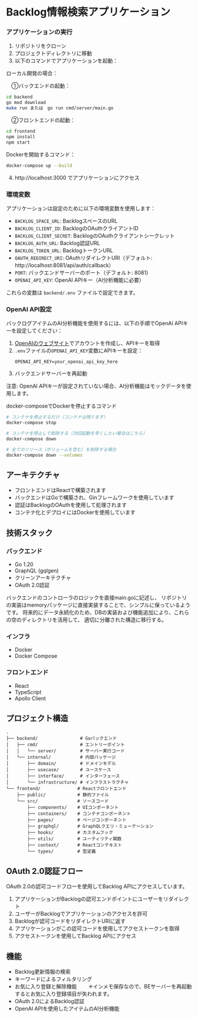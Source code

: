 # Backlog情報検索アプリケーション

### アプリケーションの実行

1. リポジトリをクローン
2. プロジェクトディレクトリに移動
3. 以下のコマンドでアプリケーションを起動：

ローカル開発の場合：

　①バックエンドの起動：

```bash
cd backend
go mod download
make run または　go run cmd/server/main.go
```

　②フロントエンドの起動：
```bash
cd frontend
npm install
npm start
```
Dockerを開始するコマンド：
```bash
docker-compose up --build
```
4. http://localhost:3000 でアプリケーションにアクセス

### 環境変数

アプリケーションは設定のために以下の環境変数を使用します：

- `BACKLOG_SPACE_URL`: BacklogスペースのURL
- `BACKLOG_CLIENT_ID`: BacklogのOAuthクライアントID
- `BACKLOG_CLIENT_SECRET`: BacklogのOAuthクライアントシークレット
- `BACKLOG_AUTH_URL`: Backlog認証URL
- `BACKLOG_TOKEN_URL`: BacklogトークンURL
- `OAUTH_REDIRECT_URI`: OAuthリダイレクトURI（デフォルト: http://localhost:8081/api/auth/callback）
- `PORT`: バックエンドサーバーのポート（デフォルト: 8081）
- `OPENAI_API_KEY`: OpenAI APIキー（AI分析機能に必要）

これらの変数は `backend/.env` ファイルで設定できます。

### OpenAI API設定

バックログアイテムのAI分析機能を使用するには、以下の手順でOpenAI APIキーを設定してください：
1. [OpenAIのウェブサイト](https://platform.openai.com/)でアカウントを作成し、APIキーを取得
2. `.env`ファイルの`OPENAI_API_KEY`変数にAPIキーを設定：
   ```
   OPENAI_API_KEY=your_openai_api_key_here
   ```
3. バックエンドサーバーを再起動

注意: OpenAI APIキーが設定されていない場合、AI分析機能はモックデータを使用します。

docker-composeでDockerを停止するコマンド
```bash
# コンテナを停止するだけ（コンテナは残ります）
docker-compose stop

# コンテナを停止して削除する（次回起動を早くしたい場合はこちら）
docker-compose down

# 全てのリソース（ボリュームを含む）を削除する場合
docker-compose down --volumes
```


## アーキテクチャ

- フロントエンドはReactで構築されます
- バックエンドはGoで構築され、Ginフレームワークを使用しています
- 認証はBacklogのOAuthを使用して処理されます
- コンテナ化とデプロイにはDockerを使用しています

## 技術スタック

### バックエンド
- Go 1.20
- GraphQL (gqlgen)
- クリーンアーキテクチャ
- OAuth 2.0認証

バックエンドのコントローラのロジックを直接main.goに記述し、
リポジトリの実装はmemoryパッケージに直接実装することで、シンプルに保っているようです。
将来的にデータ永続化のため、DBの実装および機能追加により、これらの空のディレクトリを活用して、
適切に分離された構造に移行する。

### インフラ
- Docker
- Docker Compose

### フロントエンド
- React
- TypeScript
- Apollo Client

## プロジェクト構造

```
.
├── backend/                # Goバックエンド
│   ├── cmd/                # エントリーポイント
│   │   └── server/         # サーバー実行コード
│   └── internal/           # 内部パッケージ
│       ├── domain/         # ドメインモデル
│       ├── usecase/        # ユースケース
│       ├── interface/      # インターフェース
│       └── infrastructure/ # インフラストラクチャ
└── frontend/              # Reactフロントエンド
    ├── public/            # 静的ファイル
    └── src/               # ソースコード
        ├── components/    # UIコンポーネント
        ├── containers/    # コンテナコンポーネント
        ├── pages/         # ページコンポーネント
        ├── graphql/       # GraphQLクエリ・ミューテーション
        ├── hooks/         # カスタムフック
        ├── utils/         # ユーティリティ関数
        ├── context/       # Reactコンテキスト
        └── types/         # 型定義
```


## OAuth 2.0認証フロー

OAuth 2.0の認可コードフローを使用してBacklog APIにアクセスしています。

1. アプリケーションがBacklogの認可エンドポイントにユーザーをリダイレクト
2. ユーザーがBacklogでアプリケーションのアクセスを許可
3. Backlogが認可コードをリダイレクトURIに返す
4. アプリケーションがこの認可コードを使用してアクセストークンを取得
5. アクセストークンを使用してBacklog APIにアクセス

## 機能

- Backlog更新情報の検索
- キーワードによるフィルタリング
- お気に入り登録と解除機能　
　✳インメモ保存なので、BEサーバーを再起動するとお気に入り登録項目が失われます。
- OAuth 2.0によるBacklog認証
- OpenAI APIを使用したアイテムのAI分析機能 